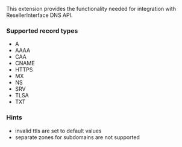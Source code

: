 This extension provides the functionality needed for integration with ResellerInterface DNS API.

### Supported record types
- A
- AAAA
- CAA
- CNAME
- HTTPS
- MX
- NS
- SRV
- TLSA
- TXT

### Hints 
- invalid ttls are set to default values
- separate zones for subdomains are not supported
